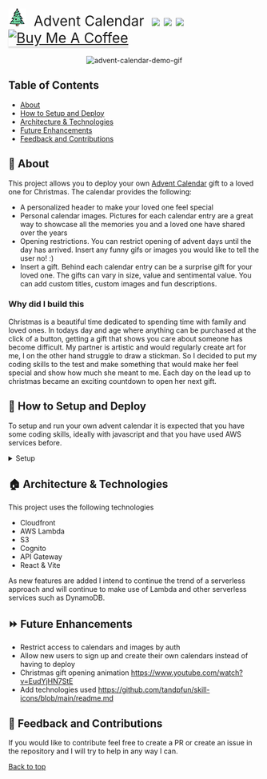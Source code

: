 <a name="top"></a>
<h1 style="font-weight:normal">
    <img src=images/readme/ChristmasTreeTitleIcon.png alt="AdventCalendar" width=35>
  &nbsp;Advent Calendar&nbsp;
  <a href="https://christmas2023.monsoonandrayadventcalendar.link/"><img src=https://img.shields.io/badge/AdventCalendar-try%20now-brightgreen.svg?colorA=087c08></a>
  <a href="https://github.com/rayk47/advent-calendar/releases"><img src=https://img.shields.io/github/release/rayk47/advent-calendar.svg?colorB=58839b></a>
  <a href="https://github.com/rayk47/advent-calendar/blob/main/LICENSE.md"><img src=https://img.shields.io/github/license/rayk47/advent-calendar.svg?colorB=ff0000></a>
  <a href="https://www.buymeacoffee.com/rayk47" target="_blank"><img src="https://www.buymeacoffee.com/assets/img/custom_images/orange_img.png" alt="Buy Me A Coffee" style="height: 24px !important;width: 104px !important;box-shadow: 0px 3px 2px 0px rgba(190, 190, 190, 0.5) !important;-webkit-box-shadow: 0px 3px 2px 0px rgba(190, 190, 190, 0.5) !important;" ></a>
</h1>

<p align="center">
  <img height="400px" alt="advent-calendar-demo-gif" src="https://github.com/rayk47/advent-calendar/blob/main/images/readme/AdventCalendarDemo.gif">
</p>

## Table of Contents
- [About](#🚀-about)
- [How to Setup and Deploy](#📝-how-to-setup-and-deploy)
- [Architecture & Technologies](#🏠-architecture--technologies)
- [Future Enhancements](#⏩-future-enhancements)
- [Feedback and Contributions](#🤝-feedback-and-contributions)

## 🚀 About
This project allows you to deploy your own [Advent Calendar](https://en.wikipedia.org/wiki/Advent_calendar) gift to a loved one for Christmas. The calendar provides the following:
- A personalized header to make your loved one feel special
- Personal calendar images. Pictures for each calendar entry are a great way to showcase all the memories you and a loved one have shared over the years
- Opening restrictions. You can restrict opening of advent days until the day has arrived. Insert any funny gifs or images you would like to tell the user no! :) 
- Insert a gift. Behind each calendar entry can be a surprise gift for your loved one. The gifts can vary in size, value and sentimental value. You can add custom titles, custom images and fun descriptions.

### Why did I build this
Christmas is a beautiful time dedicated to spending time with family and loved ones. In todays day and age where anything can be purchased at the click of a button, getting a gift that shows you care about someone has become difficult. My partner is artistic and would regularly create art for me, I on the other hand struggle to draw a stickman. So I decided to put my coding skills to the test and make something that would make her feel special and show how much she meant to me. Each day on the lead up to christmas became an exciting countdown to open her next gift.

## 📝 How to Setup and Deploy
To setup and run your own advent calendar it is expected that you have some coding skills, ideally with javascript and that you have used AWS services before. 

<details>

<summary>Setup</summary>

#### 1. Install Node
See the following [Guide](https://nodejs.org/en/download/package-manager) to download and install

#### 2. Install the project
Run the following command
```
npm install
```

#### 3. Setup your Domain and Hosted zone in AWS
Use the following AWS [Guide](https://docs.aws.amazon.com/Route53/latest/DeveloperGuide/domain-register.html) to register your own domain and create a hosted zone for that domain. Be aware that this step will require you to purchase a domain. If you already have a domain you can just reuse that one.

####  4. Create your .env file
To deploy you need to populate some environment variables. This repo contains a [template .env](./.env.template) that you can use to get you started.

First run 
```
cp .env.template .env
```

After that open the .env file and populate your custom properties 

#### 5. Log into your AWS Account
Before you can deploy the Advent Calendar you must be logged into the AWS account on your terminal. There are many different ways to login to your account via terminal. I recommend that you setup an AWS IAM user and that you login via an [Access Portal](https://docs.aws.amazon.com/singlesignon/latest/userguide/using-the-portal.html)

#### 6. You should now be ready to deploy
Run the following command

```
npm run deploy
```
Once the deploy is complete you can navigate to URL you defined via the SUBDOMAIN.DOMAIN properties in your .env file. 

#### 7. Destroy
If you ever want to destroy the calendar you can run 

```
npm run destroy
```

</details>

## 🏠 Architecture & Technologies
This project uses the following technologies 
- Cloudfront
- AWS Lambda
- S3
- Cognito
- API Gateway
- React & Vite

As new features are added I intend to continue the trend of a serverless approach and will continue to make use of Lambda and other serverless services such as DynamoDB.


## ⏩ Future Enhancements
- Restrict access to calendars and images by auth
- Allow new users to sign up and create their own calendars instead of having to deploy
- Christmas gift opening animation https://www.youtube.com/watch?v=EudYjHN7StE
- Add technologies used https://github.com/tandpfun/skill-icons/blob/main/readme.md

## 🤝 Feedback and Contributions
If you would like to contribute feel free to create a PR or create an issue in the repository and I will try to help in any way I can. 


[Back to top](#top)

